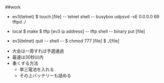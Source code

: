 
##work
+ ev3(telnet)
$ touch [file]
-- telnet shell --
busybox udpsvd -vE 0.0.0.0 69 tftpd ./

+ local
$ make
$ tftp [ev3 ip address]
-- tftp shell --
binary
put [file]


+ ev3(telnet)
quit
-- shell --
$ chmod 777 [file]
$ ./[file]

* 大会は一周すれば予選通過
* 最速は30秒以内
* 重くする方法
    * 単三電池を入れる
    * その上バッテリーも詰める

